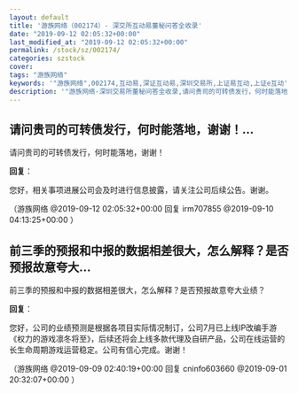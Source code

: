 ```yaml
---
layout: default
title: '游族网络（002174）- 深交所互动易董秘问答全收录'
date: "2019-09-12 02:05:32+00:00"
last_modified_at: "2019-09-12 02:05:32+00:00"
permalink: /stock/sz/002174/
categories: szstock
cover: 
tags: "游族网络"
keywords: '"游族网络",002174,互动易,深证互动易,深圳交易所,上证易互动,上证e互动'
description: '"游族网络-深圳交易所董秘问答全收录,请问贵司的可转债发行，何时能落地，谢谢！"'
---
```


## 请问贵司的可转债发行，何时能落地，谢谢！...

请问贵司的可转债发行，何时能落地，谢谢！

**回复**：

您好，相关事项进展公司会及时进行信息披露，请关注公司后续公告。谢谢。 

（游族网络  @2019-09-12 02:05:32+00:00 回复 irm707855  @2019-09-10 04:13:25+00:00 ）

## 前三季的预报和中报的数据相差很大，怎么解释？是否预报故意夸大...

前三季的预报和中报的数据相差很大，怎么解释？是否预报故意夸大业绩？

**回复**：

您好，公司的业绩预测是根据各项目实际情况制订，公司7月已上线IP改编手游《权力的游戏凛冬将至》，后续还将会上线多款代理及自研产品，公司在线运营的长生命周期游戏运营稳定。公司有信心完成。谢谢！ 

（游族网络  @2019-09-09 02:40:19+00:00 回复 cninfo603660  @2019-09-01 20:32:07+00:00 ）

